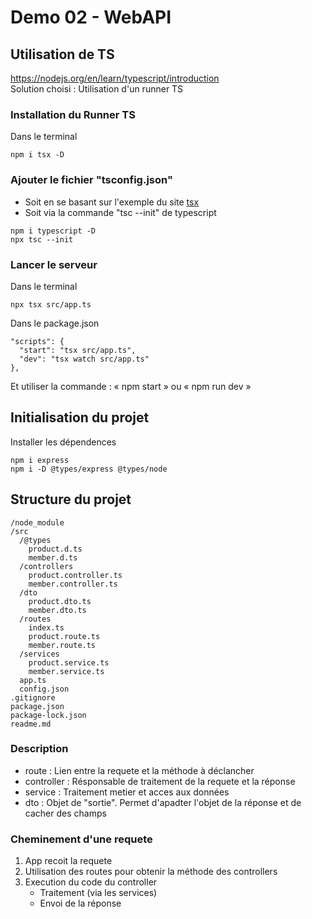 # Demo 02 - WebAPI

## Utilisation de TS
https://nodejs.org/en/learn/typescript/introduction  \
Solution choisi : Utilisation d'un runner TS

### Installation du Runner TS
Dans le terminal
```
npm i tsx -D
```

### Ajouter le fichier "tsconfig.json"
- Soit en se basant sur l'exemple du site [tsx](https://tsx.is/typescript#tsconfig-json)
- Soit via la commande "tsc --init" de typescript
```
npm i typescript -D
npx tsc --init
```

### Lancer le serveur
Dans le terminal
```
npx tsx src/app.ts
```

Dans le package.json
```
"scripts": {
  "start": "tsx src/app.ts",
  "dev": "tsx watch src/app.ts"
},
```
Et utiliser la commande : « npm start » ou « npm run dev »


## Initialisation du projet
Installer les dépendences
```
npm i express
npm i -D @types/express @types/node
```


## Structure du projet
```
/node_module
/src
  /@types
    product.d.ts
    member.d.ts
  /controllers
    product.controller.ts
    member.controller.ts
  /dto
    product.dto.ts
    member.dto.ts
  /routes
    index.ts
    product.route.ts
    member.route.ts
  /services
    product.service.ts
    member.service.ts
  app.ts
  config.json
.gitignore
package.json
package-lock.json
readme.md
```

### Description 
- route : Lien entre la requete et la méthode à déclancher
- controller : Résponsable de traitement de la requete et la réponse
- service : Traitement metier et acces aux données
- dto : Objet de "sortie". Permet d'apadter l'objet de la réponse et de cacher des champs

### Cheminement d'une requete
1) App recoit la requete
2) Utilisation des routes pour obtenir la méthode des controllers
3) Execution du code du controller
   - Traitement (via les services)
   - Envoi de la réponse

## 